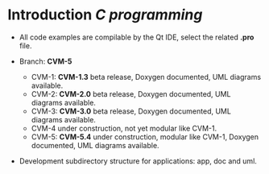 # Introduction *C programming*

- All code examples are compilable by the Qt IDE, select the related **.pro** file.
- Branch: **CVM-5**
  
  - CVM-1: **CVM-1.3** beta release, Doxygen documented, UML diagrams available.
  - CVM-2: **CVM-2.0** beta release, Doxygen documented, UML diagrams available.
  - CVM-3: **CVM-3.0** beta release, Doxygen documented, UML diagrams available.
  - CVM-4 under construction, not yet modular like CVM-1.
  - CVM-5: **CVM-5.4** under construction, modular like CVM-1, Doxygen documented, UML diagrams available.

- Development subdirectory structure for applications: app, doc and uml.

